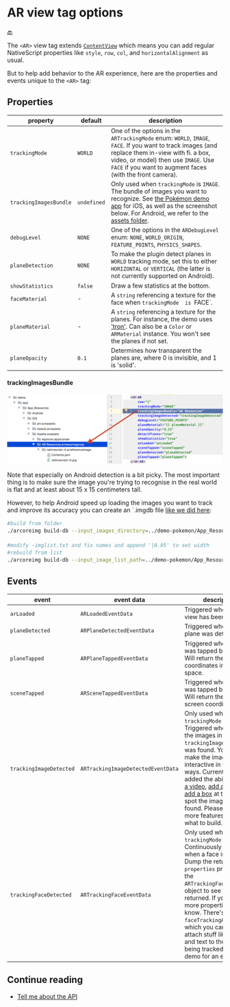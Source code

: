 AR view tag options
===================

[🔙](../README.md)

The `<AR>` view tag extends [`ContentView`](https://docs.nativescript.org/api-reference/classes/_ui_content_view_.contentview.html)
which means you can add regular NativeScript properties like `style`, `row`, `col`, and `horizontalAlignment` as usual.

But to help add behavior to the AR experience, here are the properties and events unique to the `<AR>` tag:

## Properties
|property|default|description
|---|---|---
|`trackingMode`|`WORLD`|One of the options in the `ARTrackingMode` enum: `WORLD`, `IMAGE`, `FACE`. If you want to track images (and replace them in-view with fi. a box, video, or model) then use `IMAGE`. Use `FACE` if you want to augment faces (with the front camera).
|`trackingImagesBundle`|`undefined`|Only used when `trackingMode` is `IMAGE`. The bundle of images you want to recognize. See [the Pokémon demo app](https://github.com/EddyVerbruggen/nativescript-ar/tree/5de2b10b7be9a7a187c63b745707f691f3959106/demo-pokemon/App_Resources/iOS/Assets.xcassets/PokemonResources.arresourcegroup) for iOS, as well as the screenshot below. For Android, we refer to the [assets folder](https://github.com/EddyVerbruggen/nativescript-ar/tree/5de2b10b7be9a7a187c63b745707f691f3959106/demo-pokemon/App_Resources/Android/src/main/assets/PokemonResources).
|`debugLevel`|`NONE`|One of the options in the `ARDebugLevel` enum: `NONE`, `WORLD_ORIGIN`, `FEATURE_POINTS`, `PHYSICS_SHAPES`.
|`planeDetection`|`NONE`|To make the plugin detect planes in `WORLD` tracking mode, set this to either `HORIZONTAL` or `VERTICAL` (the latter is not currently supported on Android).
|`showStatistics`|`false`|Draw a few statistics at the bottom.
|`faceMaterial`|-|A `string` referencing a texture for the face when `trackingMode  is `FACE`.  
|`planeMaterial`|-|A `string` referencing a texture for the planes. For instance, the demo uses ['tron'](https://github.com/EddyVerbruggen/nativescript-ar/tree/master/demo/app/App_Resources/iOS/Assets.scnassets/Materials/tron). Can also be a `Color` or `ARMaterial` instance. You won't see the planes if not set.  
|`planeOpacity`|`0.1`|Determines how transparent the planes are, where 0 is invisible, and 1 is 'solid'.

#### trackingImagesBundle
<img src="images/imagetracking-resources.png" width="688px"/>

Note that especially on Android detection is a bit picky.
The most important thing is to make sure the image you're trying to recognise in the real world is flat and at least about 15 x 15 centimeters tall.

However, to help Android speed up loading the images you want to track and improve its accuracy you can create an `.imgdb file [like we did here](https://github.com/EddyVerbruggen/nativescript-ar/blob/master/demo-pokemon/App_Resources/Android/src/main/assets/PokemonResources/images.imgdb):

```bash
#build from folder
./arcoreimg build-db --input_images_directory=../demo-pokemon/App_Resources/Android/src/main/assets/PokemonResources/ --output_db_path=../demo-pokemon/App_Resources/Android/src/main/assets/PokemonResources/

#modify -imglist.txt and fix names and append '|0.05' to set width 
#rebuild from list
./arcoreimg build-db --input_image_list_path=../demo-pokemon/App_Resources/Android/src/main/assets/PokemonResources/-imglist.txt --output_db_path=../demo-pokemon/App_Resources/Android/src/main/assets/PokemonResources/
```

## Events
|event|event data|description
|---|---|---
|`arLoaded`|`ARLoadedEventData`|Triggered when the AR view has been drawn.
|`planeDetected`|`ARPlaneDetectedEventData`|Triggered when a new plane was detected.
|`planeTapped`|`ARPlaneTappedEventData`|Triggered when a plane was tapped by the user. Will return the x, y, and z coordinates in the 3D space.
|`sceneTapped`|`ARSceneTappedEventData`|Triggered when a scene was tapped by the user. Will return the x and y screen coordinates.
|`trackingImageDetected`|`ARTrackingImageDetectedEventData`|Only used when `trackingMode` is `IMAGE`. Triggered when one of the images in `trackingImagesBundle` was found. You can make the image interactive in various ways. Currently, I've added the ability to [play a video](https://github.com/EddyVerbruggen/nativescript-ar/blob/a9a0b9e4abcf2f66f16f584eaa754a16fc219d65/demo/app/main-page.ts#L240-L250), [add a model](https://github.com/EddyVerbruggen/nativescript-ar/blob/fe10b5afe0442df5a941c66568f0cedbd42124d6/demo/app/main-page.ts#L165-L189), or [add a box](https://github.com/EddyVerbruggen/nativescript-ar/blob/fe10b5afe0442df5a941c66568f0cedbd42124d6/demo/app/main-page.ts#L192-L224) at the exact spot the image was found. Please request more features, so I know what to build.
|`trackingFaceDetected`|`ARTrackingFaceEventData`|Only used when `trackingMode` is `FACE`. Continuously triggered when a face is detected. Dump the returned `properties` property of the `ARTrackingFaceEventData` object to see what's returned. If you need more properties, let us know. There's also a `faceTrackingActions` which you can use to attach stuff like models and text to the face being tracked. See the demo for an example.

## Continue reading
- [Tell me about the API](api.md)
